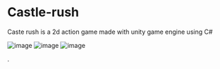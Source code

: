 # Castle-rush
Caste rush is a 2d action game made with unity game engine  using C#

![image](https://user-images.githubusercontent.com/66934832/133739041-3d165dd8-48b8-4621-87dd-a0ffa5d11588.png)
![image](https://user-images.githubusercontent.com/66934832/133739164-2aebce89-90f9-4e47-bfdb-74e8de959a10.png)
![image](https://user-images.githubusercontent.com/66934832/133739251-51dd87eb-741a-40a2-8c83-3191dec26e80.png)


.
